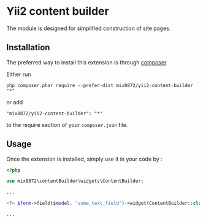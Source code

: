Yii2 content builder
====================
The module is designed for simplified construction of site pages.

Installation
------------

The preferred way to install this extension is through [composer](http://getcomposer.org/download/).

Either run

```
php composer.phar require --prefer-dist mix8872/yii2-content-builder "*"
```

or add

```
"mix8872/yii2-content-builder": "*"
```

to the require section of your `composer.json` file.


Usage
-----

Once the extension is installed, simply use it in your code by  :

```php
<?php

use mix8872\contentBuilder\widgets\ContentBuilder;

...

<?= $form->field($model, 'some_text_field')->widget(ContentBuilder::class) ?>

...

```